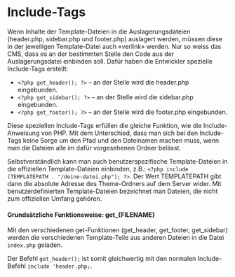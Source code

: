 # Include-Tags
Wenn Inhalte der Template-Dateien in die Auslagerungsdateien (header.php, sidebar.php und footer.php) auslagert werden, müssen diese in der jeweiligen Template-Datei auch «verlink» werden. Nur so weiss das CMS, dass es an der bestimmten Stelle den Code aus der Auslagerungsdatei einbinden soll. Dafür haben die Entwickler spezielle Include-Tags erstellt:

* `<?php get_header(); ?>` – an der Stelle wird die header.php eingebunden.
* `<?php get_sidebar(); ?>` – an der Stelle wird die sidebar.php eingebunden.
* `<?php get_footer(); ?>` – an der Stelle wird die footer.php eingebunden.

Diese speziellen Include-Tags erfüllen die gleiche Funktion, wie die Include-Anweisung von PHP. Mit dem Unterschied, dass man sich bei den Include-Tags keine Sorge um den Pfad und den Dateinamen machen muss, wenn man die Dateien alle im dafür vorgesehenen Ordner belässt.

Selbstverständlich kann man auch benutzerspezifische Template-Dateien in die offiziellen Template-Dateien einbinden, z.B.: `<?php include (TEMPLATEPATH . "/deine-datei.php"); ?>`. Der Wert TEMPLATEPATH gibt dann die absolute Adresse des Theme-Ordners auf dem Server wider. Mit benutzerdefinierten Template-Dateien bezeichnet man Dateien, die nicht zum offiziellen Umfang gehören.

#### Grundsätzliche Funktionsweise: get_{FILENAME}
Mit den verschiedenen get-Funktionen (get_header, get_footer, get_sidebar) werden die verschiedenen Template-Teile aus anderen Dateien in die Datei `index.php` geladen.

Der Befehl `get_header();` ist somit gleichwertig mit den normalen Include-Befehl `include 'header.php;`.
